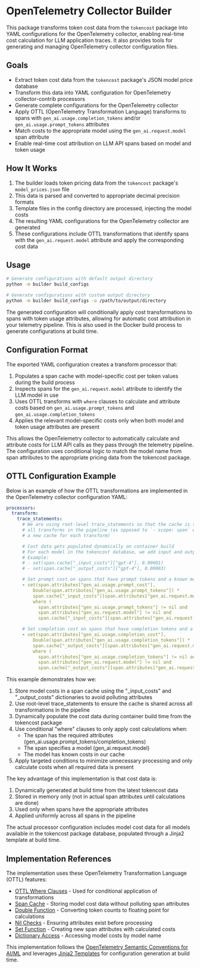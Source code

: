 # OpenTelemetry Collector Builder

This package transforms token cost data from the `tokencost` package into YAML configurations for the OpenTelemetry collector, enabling real-time cost calculation for LLM application traces. It also provides tools for generating and managing OpenTelemetry collector configuration files.

## Goals

- Extract token cost data from the `tokencost` package's JSON model price database
- Transform this data into YAML configuration for OpenTelemetry collector-contrib processors
- Generate complete configurations for the OpenTelemetry collector
- Apply OTTL (OpenTelemetry Transformation Language) transforms to spans with `gen_ai.usage.completion_tokens` and/or `gen_ai.usage.prompt_tokens` attributes
- Match costs to the appropriate model using the `gen_ai.request.model` span attribute
- Enable real-time cost attribution on LLM API spans based on model and token usage

## How It Works

1. The builder loads token pricing data from the `tokencost` package's `model_prices.json` file
2. This data is parsed and converted to appropriate decimal precision formats
3. Template files in the config directory are processed, injecting the model costs
4. The resulting YAML configurations for the OpenTelemetry collector are generated
5. These configurations include OTTL transformations that identify spans with the `gen_ai.request.model` attribute and apply the corresponding cost data

## Usage

```bash
# Generate configurations with default output directory
python -m builder build_configs

# Generate configurations with custom output directory
python -m builder build_configs -o /path/to/output/directory
```

The generated configuration will conditionally apply cost transformations to spans with token usage attributes, allowing for automatic cost attribution in your telemetry pipeline. This is also used in the Docker build process to generate configurations at build time.

## Configuration Format

The exported YAML configuration creates a transform processor that:

1. Populates a span cache with model-specific cost per token values during the build process
2. Inspects spans for the `gen_ai.request.model` attribute to identify the LLM model in use
3. Uses OTTL transforms with `where` clauses to calculate and attribute costs based on `gen_ai.usage.prompt_tokens` and `gen_ai.usage.completion_tokens`
4. Applies the relevant model-specific costs only when both model and token usage attributes are present

This allows the OpenTelemetry collector to automatically calculate and attribute costs for LLM API calls as they pass through the telemetry pipeline. The configuration uses conditional logic to match the model name from span attributes to the appropriate pricing data from the tokencost package.

## OTTL Configuration Example

Below is an example of how the OTTL transformations are implemented in the OpenTelemetry collector configuration YAML:

```yaml
processors:
  transform:
    trace_statements:
      # We are using root-level trace_statements so that the cache is shared across
      # all transforms in the pipeline (as opposed to `- scope: span` which creates
      # a new cache for each transform)

      # Cost data gets populated dynamically on container build
      # For each model in the tokencost database, we add input and output costs
      # Example:
      # - set(span.cache["_input_costs"]["gpt-4"], 0.00001)
      # - set(span.cache["_output_costs"]["gpt-4"], 0.00003)

      # Set prompt cost on spans that have prompt tokens and a known model
      - set(span.attributes["gen_ai.usage.prompt_cost"],
          Double(span.attributes["gen_ai.usage.prompt_tokens"]) *
          span.cache["_input_costs"][span.attributes["gen_ai.request.model"]])
          where (
            span.attributes["gen_ai.usage.prompt_tokens"] != nil and
            span.attributes["gen_ai.request.model"] != nil and
            span.cache["_input_costs"][span.attributes["gen_ai.request.model"]] != nil)

      # Set completion cost on spans that have completion tokens and a known model
      - set(span.attributes["gen_ai.usage.completion_cost"],
          Double(span.attributes["gen_ai.usage.completion_tokens"]) *
          span.cache["_output_costs"][span.attributes["gen_ai.request.model"]])
          where (
            span.attributes["gen_ai.usage.completion_tokens"] != nil and
            span.attributes["gen_ai.request.model"] != nil and
            span.cache["_output_costs"][span.attributes["gen_ai.request.model"]] != nil)
```

This example demonstrates how we:

1. Store model costs in a span cache using the "_input_costs" and "_output_costs" dictionaries to avoid polluting attributes
2. Use root-level trace_statements to ensure the cache is shared across all transformations in the pipeline
3. Dynamically populate the cost data during container build time from the tokencost package
4. Use conditional "where" clauses to only apply cost calculations when:
   - The span has the required attributes (gen_ai.usage.prompt_tokens/completion_tokens)
   - The span specifies a model (gen_ai.request.model)
   - The model has known costs in our cache
5. Apply targeted conditions to minimize unnecessary processing and only calculate costs when all required data is present

The key advantage of this implementation is that cost data is:
1. Dynamically generated at build time from the latest tokencost data
2. Stored in memory only (not in actual span attributes until calculations are done)
3. Used only when spans have the appropriate attributes
4. Applied uniformly across all spans in the pipeline

The actual processor configuration includes model cost data for all models available in the tokencost package database, populated through a Jinja2 template at build time.


## Implementation References

The implementation uses these OpenTelemetry Transformation Language (OTTL) features:

- [OTTL Where Clauses](https://github.com/open-telemetry/opentelemetry-collector-contrib/blob/main/pkg/ottl/README.md#where) - Used for conditional application of transformations
- [Span Cache](https://github.com/open-telemetry/opentelemetry-collector-contrib/blob/main/pkg/ottl/contexts/ottlspan/README.md#spancache) - Storing model cost data without polluting span attributes
- [Double Function](https://github.com/open-telemetry/opentelemetry-collector-contrib/blob/main/pkg/ottl/ottlfuncs/README.md#double) - Converting token counts to floating point for calculations
- [Nil Checks](https://github.com/open-telemetry/opentelemetry-collector-contrib/blob/main/pkg/ottl/README.md#nil) - Ensuring attributes exist before processing
- [Set Function](https://github.com/open-telemetry/opentelemetry-collector-contrib/blob/main/pkg/ottl/ottlfuncs/README.md#set) - Creating new span attributes with calculated costs
- [Dictionary Access](https://github.com/open-telemetry/opentelemetry-collector-contrib/blob/main/pkg/ottl/README.md#indexing) - Accessing model costs by model name

This implementation follows the [OpenTelemetry Semantic Conventions for AI/ML](https://github.com/open-telemetry/semantic-conventions/blob/main/docs/ai/ai-spans.md) and leverages [Jinja2 Templates](https://jinja.palletsprojects.com/) for configuration generation at build time.